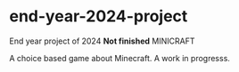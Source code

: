 # end-year-2024-project

End year project of 2024
**Not finished**
MINICRAFT

A choice based game about Minecraft.
A work in progresss.
